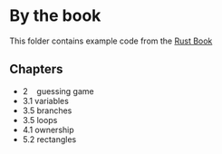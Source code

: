 By the book
===========

This folder contains example code from the [Rust Book](https://doc.rust-lang.org/book/)

Chapters
--------
* 2 &nbsp;&nbsp; guessing game
* 3.1 variables
* 3.5 branches
* 3.5 loops
* 4.1 ownership
* 5.2 rectangles
